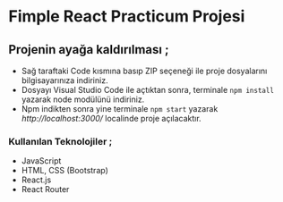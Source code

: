 # Fimple React Practicum Projesi

## Projenin ayağa kaldırılması ; 

- Sağ taraftaki Code kısmına basıp ZIP seçeneği ile proje dosyalarını bilgisayarınıza indiriniz.
- Dosyayı Visual Studio Code ile açtıktan sonra, terminale ``` npm install ``` yazarak node modülünü indiriniz.
- Npm indikten sonra yine terminale ``` npm start ``` yazarak *http://localhost:3000/* localinde proje açılacaktır. 

### Kullanılan Teknolojiler ; 

- JavaScript
- HTML, CSS (Bootstrap)
- React.js
- React Router 